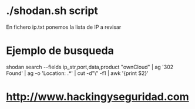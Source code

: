 # ./shodan.sh script

En fichero ip.txt ponemos la lista de IP a revisar

# Ejemplo de busqueda

shodan search --fields ip_str,port,data,product "ownCloud" | ag '302 Found' | ag -o 'Location: .*' | cut -d"\\" -f1 | awk '{print $2}'

# http://www.hackingyseguridad.com
#
